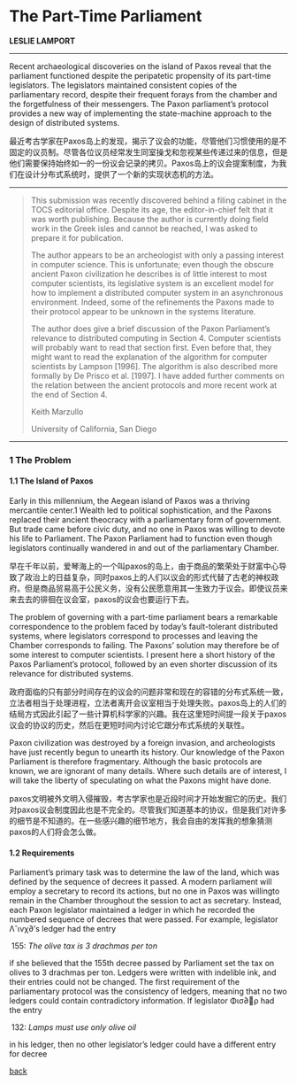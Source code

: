 # The Part-Time Parliament
__LESLIE LAMPORT__

-----------------------------------------------
Recent archaeological discoveries on the island of Paxos reveal that the parliament functioned despite the peripatetic propensity of its part-time legislators. The legislators maintained consistent copies of the parliamentary record, despite their frequent forays from the chamber and the forgetfulness of their messengers. The Paxon parliament’s protocol provides a new way of implementing the state-machine approach to the design of distributed systems.

最近考古学家在Paxos岛上的发现，揭示了议会的功能，尽管他们习惯使用的是不固定的议员制。尽管各位议员经常发生同室操戈和忽视某些传递过来的信息，但是他们需要保持始终如一的一份议会记录的拷贝。Paxos岛上的议会提案制度，为我们在设计分布式系统时，提供了一个新的实现状态机的方法。

------------------------------
>This submission was recently discovered behind a filing cabinet in the TOCS editorial office. Despite its age, the editor-in-chief felt that it was worth publishing. Because the author is currently doing field work in the Greek isles and cannot be reached, I was asked to prepare it for publication.
>
>The author appears to be an archeologist with only a passing interest in computer science. This is unfortunate; even though the obscure ancient Paxon civilization he describes is of little interest to most computer scientists, its legislative system is an excellent model for how to implement a distributed computer system in an asynchronous environment. Indeed, some of the refinements the Paxons made to their protocol appear to be unknown in the systems literature.
>
>The author does give a brief discussion of the Paxon Parliament’s relevance to distributed computing in Section 4. Computer scientists will probably want to read that section first. Even before that, they might want to read the explanation of the algorithm for computer scientists by Lampson [1996]. The algorithm is also described more formally by De Prisco et al. [1997]. I have added further comments on the relation between the ancient protocols and more recent work at the end of Section 4.
>
>Keith Marzullo
>
>University of California, San Diego

------------------------------------
### 1 The Problem
#### 1.1 The Island of Paxos
Early in this millennium, the Aegean island of Paxos was a thriving mercantile center.1 Wealth led to political sophistication, and the Paxons replaced their ancient theocracy with a parliamentary form of government. But trade came before civic duty, and no one in Paxos was willing to devote his life to Parliament. The Paxon Parliament had to function even though legislators continually wandered in and out of the parliamentary Chamber.

早在千年以前，爱琴海上的一个叫paxos的岛上，由于商品的繁荣处于财富中心导致了政治上的日益复杂，同时paxos上的人们以议会的形式代替了古老的神权政府。但是商品贸易高于公民义务，没有公民愿意用其一生致力于议会。即使议员来来去去的徘徊在议会室，paxos的议会也要运行下去。

The problem of governing with a part-time parliament bears a remarkable correspondence to the problem faced by today’s fault-tolerant distributed systems, where legislators correspond to processes and leaving the Chamber corresponds to failing. The Paxons’ solution may therefore be of some interest to computer scientists. I present here a short history of the Paxos Parliament’s protocol, followed by an even shorter discussion of its relevance for distributed systems.

政府面临的只有部分时间存在的议会的问题非常和现在的容错的分布式系统一致，立法者相当于处理进程，立法者离开会议室相当于处理失败。paxos岛上的人们的结局方式因此引起了一些计算机科学家的兴趣。我在这里短时间提一段关于paxos议会的协议的历史，然后在更短时间内讨论它跟分布式系统的关联性。

Paxon civilization was destroyed by a foreign invasion, and archeologists have just recently begun to unearth its history. Our knowledge of the Paxon Parliament is therefore fragmentary. Although the basic protocols are known, we are ignorant of many details. Where such details are of interest, I will take the liberty of speculating on what the Paxons might have done.

paxos文明被外文明入侵摧毁，考古学家也是近段时间才开始发掘它的历史。我们对paxos议会制度因此也是不完全的。尽管我们知道基本的协议，但是我们对许多的细节是不知道的。在一些感兴趣的细节地方，我会自由的发挥我的想象猜测paxos的人们将会怎么做。

#### 1.2 Requirements
Parliament’s primary task was to determine the law of the land, which was defined
by the sequence of decrees it passed. A modern parliament will employ a secretary
to record its actions, but no one in Paxos was willingto remain in the Chamber
throughout the session to act as secretary. Instead, each Paxon legislator maintained
a ledger in which he recorded the numbered sequence of decrees that were
passed. For example, legislator Λ˘ινχ∂’s ledger had the entry

​                          155: _The olive tax is 3 drachmas per ton_

if she believed that the 155th decree passed by Parliament set the tax on olives to 3
drachmas per ton. Ledgers were written with indelible ink, and their entries could
not be changed.
The first requirement of the parliamentary protocol was the consistency of ledgers,
meaning that no two ledgers could contain contradictory information. If legislator
Φισ∂ρ had the entry

​                         132: _Lamps must use only olive oil_

in his ledger, then no other legislator’s ledger could have a different entry for decree






[back](../index)
